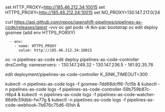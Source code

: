 set HTTP_PROXY=http://185.46.212.34:10015
set HTTPS_PROXY=http://185.46.212.34:10015
set NO_PROXY=130.147.217.0/24


curl https://api.github.com/repos/openshift-pipelines/pipelines-as-code/releases/latest  -vvv
oc get pods -A 
tkn-pac bootstrap
oc edit deploy gosmee (add env HTTPS_PORXY)

      - env:
        - name: HTTPS_PROXY
          value: http://185.46.212.34:10015
 oc -n pipelines-as-code edit deploy  pipelines-as-code-controller
      dnsConfig:
        nameservers:
        - 130.147.249.32
        - 130.147.236.5
        - 161.92.35.78

edit deployment/pipelines-as-code-controller K_SINK_TIMEOUT=300 


kubectl -n pipelines-as-code logs -f gosmee-7dd68dcff6-7ct5b & 
kubectl -n pipelines-as-code logs -f   pipelines-as-code-controller-59b759b87c-rt6p4 &
kubectl -n pipelines-as-code logs -f pipelines-as-code-watcher-86d9c59dbb-fw77g &
kubectl -n pipelines-as-code logs -f pipelines-as-code-webhook-7b676c75d6-l5fsh & 
